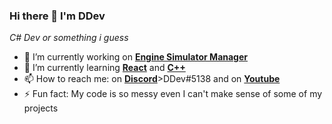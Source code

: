 ### Hi there 👋 I'm DDev

*C# Dev or something i guess*

<!--
**DDev247/DDev247** is a ✨ _special_ ✨ repository because its `README.md` (this file) appears on your GitHub profile.

Here are some ideas to get you started:

-->
- 🔭 I’m currently working on [**Engine Simulator Manager**](https://github.com/DDev247/engine-sim-manager)
- 🌱 I’m currently learning [**React**](https://reactjs.org) and [**C++**](http://www.cplusplus.org)
- 📫 How to reach me: on [**Discord**](https://discord.com)>DDev#5138 and on [**Youtube**](https://www.youtube.com/channel/UCSNeokK94CzuqIIoRle_R1g)
- ⚡ Fun fact: My code is so messy even I can't make sense of some of my projects

<!--
- 👯 I’m looking to collaborate on ...
- 🤔 I’m looking for help with ...
- 💬 Ask me about ...
- 😄 Pronouns: ...
-->
